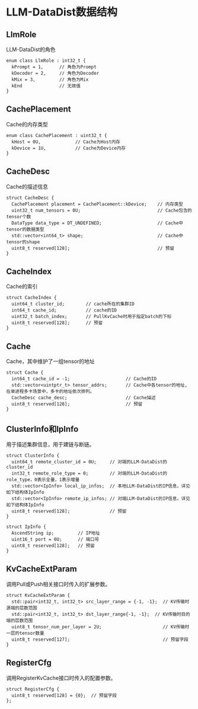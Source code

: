 # LLM-DataDist数据结构<a name="ZH-CN_TOPIC_0000002407889497"></a>
## LlmRole<a name="ZH-CN_TOPIC_0000002374250036"></a>
LLM-DataDist的角色

```
enum class LlmRole : int32_t {
  kPrompt = 1,      // 角色为Prompt
  kDecoder = 2,     // 角色为Decoder
  kMix = 3,         // 角色为Mix
  kEnd              // 无效值
}
```
## CachePlacement<a name="ZH-CN_TOPIC_0000002407889481"></a>
Cache的内存类型

```
enum class CachePlacement : uint32_t {
  kHost = 0U,             // Cache为Host内存
  kDevice = 1U,           // Cache为Device内存
}
```
## CacheDesc<a name="ZH-CN_TOPIC_0000002374409968"></a>
Cache的描述信息

```
struct CacheDesc {
  CachePlacement placement = CachePlacement::kDevice;    // 内存类型
  uint32_t num_tensors = 0U;                             // Cache包含的tensor个数
  DataType data_type = DT_UNDEFINED;                     // Cache中tensor的数据类型
  std::vector<int64_t> shape;                            // Cache中tensor的shape
  uint8_t reserved[128];                                 // 预留
}
```
## CacheIndex<a name="ZH-CN_TOPIC_0000002374250076"></a>

Cache的索引

```
struct CacheIndex {
  uint64_t cluster_id;        // cache所在的集群ID
  int64_t cache_id;           // cache的ID
  uint32_t batch_index;       // PullKvCache时用于指定batch的下标
  uint8_t reserved[128];      // 预留
}
```
## Cache<a name="ZH-CN_TOPIC_0000002408009637"></a>

Cache，其中维护了一组tensor的地址

```
struct Cache {
  int64_t cache_id = -1;                     // Cache的ID
  std::vector<uintptr_t> tensor_addrs;       // Cache中各tensor的地址, 在单进程多卡场景中，多卡的地址依次排列。
  CacheDesc cache_desc;                      // Cache描述
  uint8_t reserved[128];                     // 预留
}
```
## ClusterInfo和IpInfo<a name="ZH-CN_TOPIC_0000002374250088"></a>

用于描述集群信息，用于建链与断链。

```
struct ClusterInfo {
  uint64_t remote_cluster_id = 0U;     // 对端的LLM-DataDist的cluster_id
  int32_t remote_role_type = 0;        // 对端的LLM-DataDist的role_type，0表示全量，1表示增量
  std::vector<IpInfo> local_ip_infos;  // 本地LLM-DataDist的IP信息，详见如下结构体IpInfo
  std::vector<IpInfo> remote_ip_infos; // 对端LLM-DataDist的IP信息，详见如下结构体IpInfo
  uint8_t reserved[128];               // 预留
}

struct IpInfo {
  AscendString ip;         // IP地址
  uint16_t port = 0U;      // 端口号
  uint8_t reserved[128];   // 预留
}
```
## KvCacheExtParam<a name="ZH-CN_TOPIC_0000002374409956"></a>

调用Pull或Push相关接口时传入的扩展参数。

```
struct KvCacheExtParam {
  std::pair<int32_t, int32_t> src_layer_range = {-1, -1};  // KV传输时源端的层数范围
  std::pair<int32_t, int32_t> dst_layer_range{-1, -1};  // KV传输时目的端的层数范围
  uint8_t tensor_num_per_layer = 2U;                       // KV传输时一层的tensor数量
  uint8_t reserved[127];                                   // 预留字段
}
```
## RegisterCfg<a name="ZH-CN_TOPIC_0000002408009633"></a>

调用RegisterKvCache接口时传入的配置参数。

```
struct RegisterCfg {
  uint8_t reserved[128] = {0};  // 预留字段
};
```
